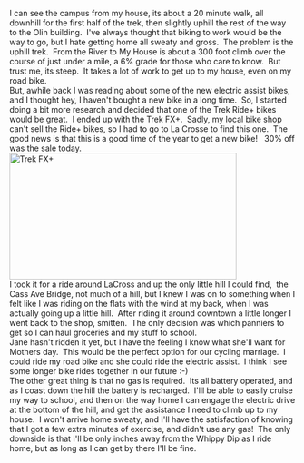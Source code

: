 <!--
.. title: New Commuting Strategy
.. date: 2011/10/08
.. slug: new-commuting-strategy
.. tags: Biking
.. link: 
.. description: 
-->


I can see the campus from my house, its about a 20 minute walk, all downhill for the first half of the trek, then slightly uphill the rest of the way to the Olin building. &nbsp;I've always thought that biking to work would be the way to go, but I hate getting home all sweaty and gross. &nbsp;The problem is the uphill trek. &nbsp;From the River to My House is about a 300 foot climb over the course of just under a mile, a 6% grade for those who care to know. &nbsp;But trust me, its steep. &nbsp;It takes a lot of work to get up to my house, even on my road bike.<br />But, awhile back I was reading about some of the new electric assist bikes, and I thought hey, I haven't bought a new bike in a long time. &nbsp;So, I started doing a bit more research and decided that one of the Trek Ride+ bikes would be great. &nbsp;I ended up with the Trek FX+. &nbsp;Sadly, my local bike shop can't sell the Ride+ bikes, so I had to go to La Crosse to find this one. &nbsp;The good news is that this is a good time of the year to get a new bike! &nbsp; 30% off was the sale today.<br /><img alt="Trek FX+" border="0" height="223" src="http://lh4.ggpht.com/-oz5YYOkYY18/TpDG6iClFzI/AAAAAAAAAag/ngLF-wLwNTA/2011-10-08_16-13-01_814.jpg?imgmax=800" title="2011-10-08_16-13-01_814.jpg" width="400" /><br />I took it for a ride around LaCross and up the only little hill I could find, &nbsp;the Cass Ave Bridge, not much of a hill, but I knew I was on to something when I felt like I was riding on the flats with the wind at my back, when I was actually going up a little hill. &nbsp;After riding it around downtown a little longer I went back to the shop, smitten. &nbsp;The only decision was which panniers to get so I can haul groceries and my stuff to school.<br />Jane hasn't ridden it yet, but I have the feeling I know what she'll want for Mothers day. &nbsp;This would be the perfect option for our cycling marriage. &nbsp;I could ride my road bike and she could ride the electric assist. &nbsp;I think I see some longer bike rides together in our future :-)<br />The other great thing is that no gas is required. &nbsp;Its all battery operated, and as I coast down the hill the battery is recharged. &nbsp;I'lll be able to easily cruise my way to school, and then on the way home I can engage the electric drive at the bottom of the hill, and get the assistance I need to climb up to my house. &nbsp;I won't arrive home sweaty, and I'll have the satisfaction of knowing that I got a few extra minutes of exercise, and didn't use any gas! &nbsp;The only downside is that I'll be only inches away from the Whippy Dip as I ride home, but as long as I can get by there I'll be fine.<br /><br /><br /><div class="blogger-post-footer"><img width='1' height='1' src='https://blogger.googleusercontent.com/tracker/2759017781463016019-7356015564165588778?l=blog.bonelakesoftware.com' alt='' /></div>
